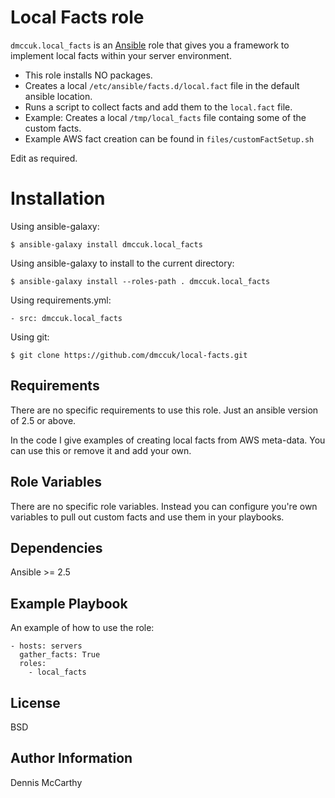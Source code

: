 Local Facts role
=========

````dmccuk.local_facts```` is an [Ansible](https://www.ansible.com) role that gives you a framework to implement local facts within your server environment.
 * This role installs NO packages.
 * Creates a local ````/etc/ansible/facts.d/local.fact```` file in the default ansible location.
 * Runs a script to collect facts and add them to the ````local.fact```` file.
 * Example: Creates a local ````/tmp/local_facts```` file containg some of the custom facts.
 * Example AWS fact creation can be found in ````files/customFactSetup.sh````

Edit as required.

Installation
===========

Using ansible-galaxy:
````
$ ansible-galaxy install dmccuk.local_facts
````

Using ansible-galaxy to install to the current directory:
````
$ ansible-galaxy install --roles-path . dmccuk.local_facts
````

Using requirements.yml:
```
- src: dmccuk.local_facts
````

Using git:
````
$ git clone https://github.com/dmccuk/local-facts.git
````

Requirements
------------

There are no specific requirements to use this role. Just an ansible version of 2.5 or above.

In the code I give examples of creating local facts from AWS meta-data. You can use this or remove it and add your own.

Role Variables
--------------

There are no specific role variables. Instead you can configure you're own variables to pull out custom facts and use them in your playbooks.

Dependencies
------------

Ansible >= 2.5

Example Playbook
----------------

An example of how to use the role:

````
- hosts: servers
  gather_facts: True
  roles:
    - local_facts
````

License
-------

BSD

Author Information
------------------

Dennis McCarthy
